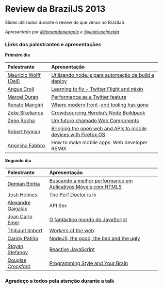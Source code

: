 # Review da BrazilJS 2013

Slides utilizados durante o review do que vimos no BrazilJS.

*Apresentado por [@fernandoperigolo](https://github.com/fernandoperigolo) e [@viniciusalmeida](https://github.com/viniciusalmeida)*

### Links dos palestrantes e apresentações

**Primeiro dia**

|Palestrante|Apresentação|
|:----------|:-----------|
|[Mauricio Wolff (Dell)](https://twitter.com/bitbonsai)|[Utilizando node.js para automação de build e deploy](http://bitbonsai.com/braziljs2013/)|
|[Angus Croll](https://twitter.com/angustweets)|[Learning to fly - Twitter Flight and mixin](https://speakerdeck.com/anguscroll/learning-to-fly-twitter-flight-and-mixins-1)|
|[Marcel Duran](https://twitter.com/marcelduran)|[Performance as a Twitter feature](http://www.slideshare.net/marcelduran/brazijs-2013-performance-as-a-feature)|
|[Renato Mangini](https://twitter.com/renatomangini)|[Where modern front-end tooling has gone](http://talks.renatomangini.com/2013/braziljs/index.html)|
|[Zeke Sikelianos](https://twitter.com/zeke)|[Crowdsourcing Heroku’s Node Buildpack](http://ba2.herokuapp.com/)|
|[Zeno Rocha](https://twitter.com/zenorocha)|[Um futuro chamado Web Components](https://speakerdeck.com/zenorocha/um-futuro-chamado-web-components)|
|[Robert Nyman](https://twitter.com/robertnyman)|[Bringing the open web and APIs to mobile devices with Firefox OS](http://www.slideshare.net/robnyman/bringing-the-open-web-ap-is-to-mobile-devices-with-firefox-os-brazil-js)|
|[Angelina Fabbro](https://twitter.com/angelinamagnum)|How to make mobile apps: Web developer REMIX|

**Segundo dia**

|Palestrante|Apresentação|
|:----------|:-----------|
|[Demian Borba](https://twitter.com/demianborba)|[Buscando a melhor performance em Aplicativos Móveis com HTML5](https://speakerdeck.com/demianborba/seeking-the-best-performance-in-mobile-apps-built-with-html5)|
|[Josh Holmes](https://twitter.com/joshholmes)|[The Perf Doctor is In](http://www.joshholmes.com/blog/2013/08/29/the-perf-doctor-is-in/)|
|[Alexandre Gaigalas](https://twitter.com/alganet)|API Sex|
|[Jean Carlo Emer](https://twitter.com/jcemer)|[O fantástico mundo do JavaScript](https://speakerdeck.com/jcemer/o-fantastico-mundo-do-javascript)|
|[Thibault Imbert](https://twitter.com/thibault_imbert)|[Workers of the web](https://dl.dropboxusercontent.com/u/7009356/Workers%20of%20the%20web%20-%20BrazilJS.pdf)|
|[Caridy Patiño](https://twitter.com/caridy)|[NodeJS, the good, the bad and the ugly](https://dl.dropboxusercontent.com/u/31422156/braziljs-2013.pdf)|
|[Stoyan Stefanov](https://twitter.com/stoyanstefanov)|[Reactive JavaScript](http://www.phpied.com/files/react/slides.html)|
|[Douglas Crockford](http://crockford.com/)|[Programming Style and Your Brain](http://www.slideshare.net/webdirections/douglas-crockford-programming-style-and-your-brain-14858206)|

### Agradeço a todos pela atenção durante a talk
